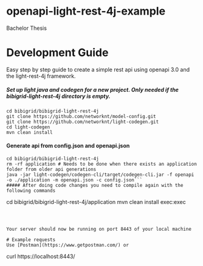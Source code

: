 # openapi-light-rest-4j-example
Bachelor Thesis

# Development Guide
Easy step by step guide to create a simple rest api using openapi 3.0 and the light-rest-4j framework.


##### Set up light java and codegen for a new project. Only needed if the bibigrid-light-rest-4j directory is empty.
```
cd bibigrid/bibigrid-light-rest-4j
git clone https://github.com/networknt/model-config.git
git clone https://github.com/networknt/light-codegen.git
cd light-codegen
mvn clean install
```

#### Generate api from config.json and openapi.json
```
cd bibigrid/bibigrid-light-rest-4j
rm -rf application # Needs to be done when there exists an application folder from older api generations
java -jar light-codegen/codegen-cli/target/codegen-cli.jar -f openapi -o ./application -m openapi.json -c config.json```
##### After doing code changes you need to compile again with the following commands
```
cd bibigrid/bibigrid-light-rest-4j/application
mvn clean install exec:exec
```



Your server should now be running on port 8443 of your local machine

# Example requests
Use [Postman](https://www.getpostman.com/) or   
```
curl  https://localhost:8443/
```



